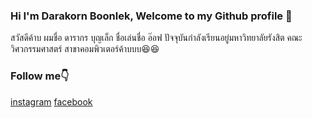 ### Hi I'm Darakorn Boonlek, Welcome to my Github profile 👋

สวัสดีค้าบ ผมชื่อ ดารากร บุญเล็ก ชื่อเล่นชื่อ อ๊อฟ ปัจจุบันกำลังเรียนอยู่มหาวิทยาลัยรังสิต คณะวิศวกรรมศาสตร์ สาขาคอมพิวเตอร์ค้าบบบ😆😆
### Follow me👇
[instagram](https://www.instagram.com/aafxrs/)
[facebook](https://www.facebook.com/profile.php?id=100011765655234)
